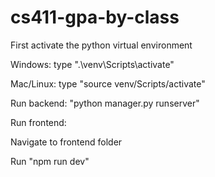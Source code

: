 # cs411-gpa-by-class
First activate the python virtual environment

Windows: type ".\venv\Scripts\activate"

Mac/Linux: type "source venv/Scripts/activate"

Run backend: "python manager.py runserver"

Run frontend:

Navigate to frontend folder

Run "npm run dev"
